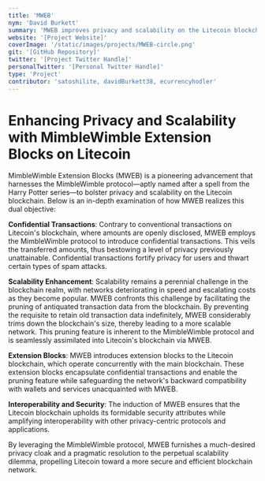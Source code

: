 ```yaml
---
title: 'MWEB'
nym: 'David Burkett'
summary: 'MWEB improves privacy and scalability on the Litecoin blockchain. It leverages the MimbleWimble protocol to enable confidential transactions, which obscure the amounts being transferred, while also allowing for the pruning of old data from the blockchain, thus improving scalability.'
website: '[Project Website]'
coverImage: '/static/images/projects/MWEB-circle.png'
git: '[GitHub Repository]'
twitter: '[Project Twitter Handle]'
personalTwitter: '[Personal Twitter Handle]'
type: 'Project'
contributor: 'satoshilite, davidBurkett38, ecurrencyhodler'
---
```


# **Enhancing Privacy and Scalability with MimbleWimble Extension Blocks on Litecoin**

MimbleWimble Extension Blocks (MWEB) is a pioneering advancement that harnesses the MimbleWimble protocol—aptly named after a spell from the Harry Potter series—to bolster privacy and scalability on the Litecoin blockchain. Below is an in-depth examination of how MWEB realizes this dual objective:

**Confidential Transactions**:
Contrary to conventional transactions on Litecoin's blockchain, where amounts are openly disclosed, MWEB employs the MimbleWimble protocol to introduce confidential transactions. This veils the transferred amounts, thus bestowing a level of privacy previously unattainable. Confidential transactions fortify privacy for users and thwart certain types of spam attacks.

**Scalability Enhancement**:
Scalability remains a perennial challenge in the blockchain realm, with networks deteriorating in speed and escalating costs as they become popular. MWEB confronts this challenge by facilitating the pruning of antiquated transaction data from the blockchain. By preventing the requisite to retain old transaction data indefinitely, MWEB considerably trims down the blockchain's size, thereby leading to a more scalable network. This pruning feature is inherent to the MimbleWimble protocol and is seamlessly assimilated into Litecoin's blockchain via MWEB.

**Extension Blocks**:
MWEB introduces extension blocks to the Litecoin blockchain, which operate concurrently with the main blockchain. These extension blocks encapsulate confidential transactions and enable the pruning feature while safeguarding the network's backward compatibility with wallets and services unacquainted with MWEB.

**Interoperability and Security**:
The induction of MWEB ensures that the Litecoin blockchain upholds its formidable security attributes while amplifying interoperability with other privacy-centric protocols and applications.


By leveraging the MimbleWimble protocol, MWEB furnishes a much-desired privacy cloak and a pragmatic resolution to the perpetual scalability dilemma, propelling Litecoin toward a more secure and efficient blockchain network.
